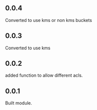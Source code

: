 ## 0.0.4

Converted to use kms or non kms buckets

## 0.0.3

Converted to use kms

## 0.0.2

added function to allow different acls.

## 0.0.1

Built module.